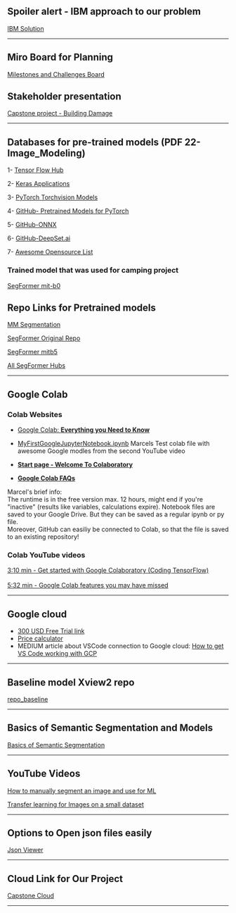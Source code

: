 
## __Spoiler alert - IBM approach to our problem__

[IBM Solution](https://www.ibm.com/cloud/blog/the-xview2-ai-challenge)

---

## __Miro Board for Planning__

[Milestones and Challenges Board](https://miro.com/app/board/uXjVM15w3VI=/#tpicker-content)

## __Stakeholder presentation__
[Capstone project - Building Damage](https://docs.google.com/presentation/d/1k8g7B9RvyG1z8CyUzrNGmsln3_nMvnbWk8uLTo4IOsA/edit#slide=id.g22333a3f516_0_0)

---

## __Databases for pre-trained models (PDF 22-Image_Modeling)__

1- [Tensor Flow Hub](https://www.tensorflow.org/hub)

2- [Keras Applications](https://keras.io/api/applications/#:~:text=Keras%20Applications%20are%20deep%20learning,They%20are%20stored%20at%20~%2F.)

3- [PyTorch Torchvision Models](https://pytorch.org/vision/stable/models.html)

4- [GitHub- Pretrained Models for PyTorch](https://github.com/Cadene/pretrained-models.pytorch)

5- [GitHub-ONNX](https://github.com/onnx/models)

6- [GitHub-DeepSet.ai](https://github.com/deepset-ai/FARM)

7- [Awesome Opensource List](https://awesomeopensource.com/projects/pretrained-models)

  ### __Trained model that was used for camping project__
 [SegFormer mit-b0](https://huggingface.co/nvidia/mit-b0)


## __Repo Links for Pretrained models__


[MM Segmentation](https://github.com/open-mmlab/mmsegmentation/blob/v0.13.0/demo/MMSegmentation_Tutorial.ipynb)

[SegFormer Original Repo](https://github.com/NVlabs/SegFormer)

[SegFormer mitb5](https://huggingface.co/nvidia/mit-b5)

[All SegFormer Hubs](https://huggingface.co/models?other=segformer)

----
## __Google Colab__

### Colab Websites  

- [Google Colab: **Everything you Need to Know**](https://geekflare.com/google-colab/)
- [MyFirstGoogleJupyterNotebook.ipynb](https://colab.research.google.com/drive/1r8H0JAYAZ9H_bOyNORGeln4mPNNVq0kH?hl=en#scrollTo=0jbw_3IykIVQ) Marcels Test colab file with awesome Google modles from the second YouTube video   
  
- [**Start page - Welcome To Colaboratory**](https://colab.research.google.com/)  
  
- [**Google Colab FAQs**](https://research.google.com/colaboratory/faq.html)  

Marcel's brief info:  
The runtime is in the free version max. 12 hours, might end if you're "inactive" (results like variables, calculations expire).
Notebook files are saved to your Google Drive. But they can be saved as a regular ipynb or py file.  
Moreover, GitHub can easiliy be connected to Colab, so that the file is saved to an existing repository!  


### __Colab YouTube videos__  
  
[3:10 min - Get started with Google Colaboratory (Coding TensorFlow)](https://www.youtube.com/watch?v=inN8seMm7UI&ab_channel=TensorFlow)  
  <br />
[5:32 min - Google Colab features you may have missed](https://www.youtube.com/watch?v=rNgswRZ2C1Y&ab_channel=TensorFlow)  

-----  
## __Google cloud__  
  
- [300 USD Free Trial link](https://cloud.google.com/free)  
- [Price calculator](https://cloud.google.com/products/calculator#id=c0d8d56d-f2eb-4d05-ae79-1acb2c4e5195)  
- MEDIUM article about VSCode connection to Google cloud: [How to get VS Code working with GCP](https://medium.com/@gratipine/how-to-get-vs-code-working-with-gcp-dd4c266e2d2)

---
## __Baseline model Xview2 repo__  
  
[repo_baseline](https://github.com/DIUx-xView/xView2_baseline)  

---

## __Basics of Semantic Segmentation and Models__

[Basics of Semantic Segmentation]([https://www.ibm.com/cloud/blog/the-xview2-ai-challenge](https://www.v7labs.com/blog/semantic-segmentation-guide))

---

## __YouTube Videos__

[How to manually segment an image and use for ML](https://www.youtube.com/watch?v=JNjhKrwe-4k&t=362s)

[Transfer learning for Images on a small dataset](https://www.youtube.com/watch?v=-XeKG_T6tdc)

---

## __Options to Open json files easily__
[Json Viewer](https://xml-json.kwebpia.net/?state=%7B%22ids%22:%5B%221Mj2srr9nVnj3_-BP2WkWkBdD3PH5qwKe%22%5D,%22action%22:%22open%22,%22resourceKeys%22:%7B%7D%7D)

---

## __Cloud Link for Our Project__

[Capstone Cloud](https://console.cloud.google.com/home/dashboard?project=capstone-disaster)

---


